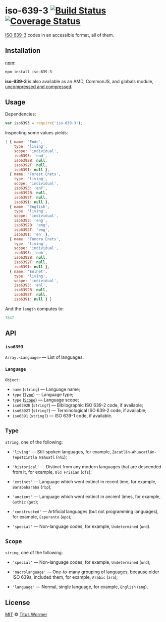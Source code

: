 # iso-639-3 [![Build Status][build-badge]][build-page] [![Coverage Status][coverage-badge]][coverage-page]

[ISO 639-3][iso] codes in an accessible format, all of them.

## Installation

[npm][]:

```bash
npm install iso-639-3
```

**iso-639-3** is also available as an AMD, CommonJS, and globals
module, [uncompressed and compressed][releases].

## Usage

Dependencies:

```javascript
var iso6393 = require('iso-639-3');
```

Inspecting some values yields:

```js
[ { name: 'Ende',
    type: 'living',
    scope: 'individual',
    iso6393: 'end',
    iso6392B: null,
    iso6392T: null,
    iso6391: null },
  { name: 'Forest Enets',
    type: 'living',
    scope: 'individual',
    iso6393: 'enf',
    iso6392B: null,
    iso6392T: null,
    iso6391: null },
  { name: 'English',
    type: 'living',
    scope: 'individual',
    iso6393: 'eng',
    iso6392B: 'eng',
    iso6392T: 'eng',
    iso6391: 'en' },
  { name: 'Tundra Enets',
    type: 'living',
    scope: 'individual',
    iso6393: 'enh',
    iso6392B: null,
    iso6392T: null,
    iso6391: null },
  { name: 'Enlhet',
    type: 'living',
    scope: 'individual',
    iso6393: 'enl',
    iso6392B: null,
    iso6392T: null,
    iso6391: null } ]
```

And the `length` computes to:

```js
7847
```

## API

### `iso6393`

`Array.<Language>` — List of languages.

### `Language`

`Object`:

*   `name` (`string`) — Language name;
*   `type` ([`Type`][type]) — Language type;
*   `type` ([`Scope`][scope]) — Language scope;
*   `iso6392B` (`string?`) — Bibliographic ISO 639-2 code, if available;
*   `iso6392T` (`string?`) — Terminological ISO 639-2 code, if available;
*   `iso6391` (`string?`) — ISO 639-1 code, if available.

## `Type`

`string`, one of the following:

*   `'living'`
    — Still spoken languages, for example,
    `Zacatlán-Ahuacatlán-Tepetzintla Nahuatl` (`nhi`);

*   `'historical'`
    — Distinct from any modern languages that are descended from it, for
    example, `Old Frisian` (`ofs`);

*   `'extinct'`
    — Language which went extinct  in recent time, for example,
    `Barababaraba` (`rbp`);

*   `'ancient'`
    — Language which went extinct in ancient times, for example,
    `Gothic` (`got`);

*   `'constructed'`
    — Artificial languages (but not programming languages), for example,
    `Esperanto` (`epo`);

*   `'special'`
    — Non-language codes, for example, `Undetermined` (`und`).

## `Scope`

`string`, one of the following:

*   `'special'`
    — Non-language codes, for example, `Undetermined` (`und`);

*   `'macrolanguage'`
    — One-to-many grouping of languages, because older ISO 639s,
    included them, for example, `Arabic` (`ara`);

*   `'language'`
    — Normal, single language, for example, `English` (`eng`).

## License

[MIT][license] © [Titus Wormer][author]

<!-- Definition -->

[build-badge]: https://img.shields.io/travis/wooorm/iso-639-3.svg

[build-page]: https://travis-ci.org/wooorm/iso-639-3

[coverage-badge]: https://img.shields.io/codecov/c/github/wooorm/iso-639-3.svg

[coverage-page]: https://codecov.io/github/wooorm/iso-639-3?branch=master

[npm]: https://docs.npmjs.com/cli/install

[releases]: https://github.com/wooorm/iso-639-3/releases

[license]: LICENSE

[author]: http://wooorm.com

[iso]: http://www-01.sil.org/iso639-3

[type]: #type

[scope]: #scope
